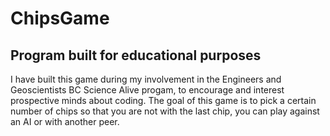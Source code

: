# ChipsGame

## Program built for educational purposes
I have built this game during my involvement in the Engineers and Geoscientists BC Science Alive progam, 
to encourage and interest prospective minds about coding. The goal of this game is to pick a certain number of chips
so that you are not with the last chip, you can play against an AI or with another peer.
